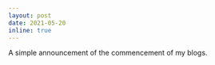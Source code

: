 ```yaml
---
layout: post
date: 2021-05-20
inline: true
---
```


A simple announcement of the commencement of my blogs.
